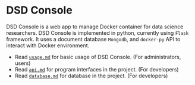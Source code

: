 # DSD Console

DSD Console is a web app to manage Docker container for data science researchers.
DSD Console is implemented in python, currently using `Flask` framework.
It uses a document database `Mongodb`, and `docker-py` API to interact with Docker environment.

* Read [`usage.md`](usage.md) for basic usage of DSD Console. (For administrators, users)
* Read [`api.md`](api.md) for program interfaces in the project. (For developers)
* Read [`database.md`](database.md) for database in the project. (For developers)
